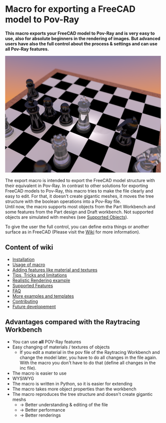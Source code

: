 # Macro for exporting a FreeCAD model to Pov-Ray

**This macro exports your FreeCAD model to Pov-Ray and is very easy to use, also for absolute beginners in the rendering of images. But advanced users have also the full control about the process & settings and can use all Pov-Ray features.**

![Rendering Example](/doc/img/Chess/Chess_08.png)

The export macro is intended to export the FreeCAD model structure with their equivalent in Pov-Ray.
In contrast to other solutions for exporting FreeCAD models to Pov-Ray, this macro tries to make the file clearly and easy to edit. For that, it doesn't create gigantic meshes, it moves the tree structure with the boolean operations into a Pov-Ray file.  
Until now, the macro supports most objects from the Part Workbench and some features from the Part design and Draft workbench. Not supported objects are simulated with meshes (see [Supported Objects](#supportedObjects)).

To give the user the full control, you can define extra things or another surface as in FreeCAD (Please visit the [Wiki](doc/user.md) for more information).


## Content of wiki

* [Installation](doc/quickstart.md#Installation-of-POV-Ray)
* [Usage of macro](doc/quickstart.md#Usage)
* [Adding features like material and textures](doc/quickstart.md#Make-changes)
* [Tips, Tricks and limitations](doc/tipsAndTricks.md)
* [Realistic Rendering example](doc/realistic.md)
* [Supported Features](/doc/supported.md)
* [FAQ](doc/FAQ.md)
* [More examples and templates](doc/examples.md)
* [Contributing](doc/developer.md)
* [Future developement](doc/roadmap.md)

## Advantages compared with the Raytracing Workbench
* You can use **all** POV-Ray features
* Easy changing of materials / textures of objects
  - If you edit a material in the pov file of the Raytracing Workbench and change the model later, you have to do all changes in the file again. With the macro you don't have to do that (define all changes in the inc file).
* The macro is easier to use
* WYSIWYG
* The macro is written in Python, so it is easier for extending
* The macro takes more object properties than the workbench
* The macro reproduces the tree structure and doesn't create gigantic meshs
  * → Better understanding & editing of the file
  * → Better performance
  * → Better renderings
